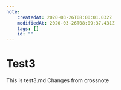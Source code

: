 ```yaml
---
note:
    createdAt: 2020-03-26T08:00:01.032Z
    modifiedAt: 2020-03-26T08:09:37.431Z
    tags: []
    id: ""
---
```

# Test3

This is test3.md
Changes from crossnote